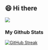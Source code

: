
<h2>😄 Hi there </h2>

![](https://komarev.com/ghpvc/?username=AMG22075&style=for-the-badge)

### My Github Stats

[![GitHub Streak](https://streak-stats.demolab.com?user=AMG22075&theme=javascript)](https://git.io/streak-stats)



<!--
**AMG22075/AMG22075** is a ✨ _special_ ✨ repository because its `README.md` (this file) appears on your GitHub profile.

Here are some ideas to get you started:

- 🔭 I’m currently working on ...
- 🌱 I’m currently learning ...
- 👯 I’m looking to collaborate on ...
- 🤔 I’m looking for help with ...
- 💬 Ask me about ...
- 📫 How to reach me: ...
- 😄 Pronouns: ...
- ⚡ Fun fact: ...
-->
